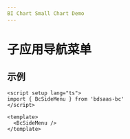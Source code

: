 ```yaml
---
BI Chart Small Chart Demo
---
```


# 子应用导航菜单

<script setup lang="ts">
import { BcSideMenu } from 'bdsaas-bc';
</script>

<style>
.special-small-chart .l-box h3 { margin-top: 0; }
</style>

[//]: # '## 预览'
[//]: #
[//]: # '<BcSideMenu/>'

## 示例

```vue
<script setup lang="ts">
import { BcSideMenu } from 'bdsaas-bc'
</script>

<template>
  <BcSideMenu />
</template>
```
